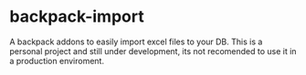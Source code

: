 # backpack-import
A backpack addons to easily import excel files to your DB. This is a personal project and still under development, its not recomended to use it in
a production enviroment.


